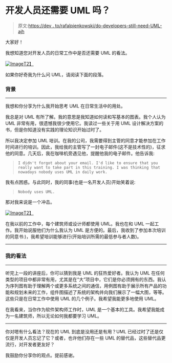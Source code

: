 # 开发人员还需要 UML 吗？

> 原文:[https://dev . to/rafalpienkowski/do-developers-still-need-UML-ajh](https://dev.to/rafalpienkowski/do-developers-still-need-uml-ajh)

大家好！

我想知道您对开发人员的日常工作中是否还需要 UML 的看法。

[![Image](../Images/adcfcc626fb80689d04889a953edb1a5.png)T2】](https://res.cloudinary.com/practicaldev/image/fetch/s--zYadyz39--/c_limit%2Cf_auto%2Cfl_progressive%2Cq_66%2Cw_880/https://upload.wikimedia.org/wikipedia/commons/2/2d/UML_logo.gif)

如果你好奇我为什么问 UML，请阅读下面的段落。

### [](#background)背景

* * *

我想和你分享为什么我开始思考 UML 在日常生活中的用处。

我总是对 UML 有所了解。我的意思是我知道如何读和写基本的图表。我个人认为 UML 非常有用，很遗憾我很少使用它。我读过一些关于用 UML 设计解决方案的书，但是你知道没有实践的理论知识开始过时了。

所以我决定参加 UML 培训。在我的公司，我需要得到主管的同意才能参加在工作时间进行的培训。因此，我给我的主管写了一封电子邮件(这不是技术性的)，征求他的同意。几天后，我在咖啡机旁遇见他，提醒他我的电子邮件。他告诉我:

> `I didn't forgot about your email. I'd like to ensure that you really want to take part in this training. I was thinking that nowadays nobody uses UML in daily work.`

我有点困惑。与此同时，我的同事(也是一名开发人员)开始笑着说:

> `Nobody uses UML.`

那对我来说是一个冲击。

[![Image](../Images/8b644d150e2aa92b8d4f68f61e85e2c5.png)T2】](https://res.cloudinary.com/practicaldev/image/fetch/s--xS8-jCLB--/c_limit%2Cf_auto%2Cfl_progressive%2Cq_auto%2Cw_880/https://outofofficers.files.wordpress.com/2014/01/culkin-shocked-face.png)

在我以前的工作中，每个建筑师或设计师都使用 UML。我也在和 UML 一起工作。我开始说服他们为什么我认为 UML 是方便的。最后，我收到了参加本次培训的同意书:)，我希望培训能够进行(开始培训所需的最低参与者人数)。

* * *

### [](#my-opinion)我的看法

* * *

听完上一段的讲座后，你可以猜到我是 UML 的狂热爱好者。我认为 UML 在任何类型的项目中都非常有用，尤其是在“大”项目中，它们是你必须拥有的东西。我认为序列图有助于理解两个或更多系统之间的通信，用例图有助于展示所有产品的功能和规划未来的工作，组件图描述了系统的架构并向我们展示了一幅大图，等等。这些只是在日常工作中使用 UML 的几个例子。我希望我能更多地使用 UML。

在我看来，当你作为软件架构师工作时，UML 是一个基本的工具。我希望我能成为一名建筑师，所以无论如何我都要学习 UML。

* * *

你对嗯有什么看法？现在的 UML 到底是没用还是有用？UML 已经过时了还是仅仅是开发人员忘记了它？或者，也许他们存在一些 UML 的替代品，这些替代品更流行，对开发者更友好？

我鼓励你分享你的观点。提前感谢。